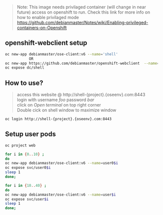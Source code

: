 >  Note:   This image needs privilaged container (will change in near future)  access on openshift to run.
Check this link for more info on how to enable privilaged mode https://github.com/debianmaster/Notes/wiki/Enabling-privileged-containers-on-Openshift



## openshift-webclient setup
```sh
oc new-app debianmaster/ose-client:v6 --name='shell'
           OR
oc new-app https://github.com/debianmaster/openshift-webclient  --name='shell'
oc expose dc/shell
```

## How to use?
> access this website @    http://shell-{project}.{oseenv}.com:8443   
> login with username    *foo*   password  *bar*  
> click on *Open terminal*  on top right corner  
> Double cick on shell window to maximize window  


```sh
oc login http://shell-{project}.{oseenv}.com:8443
```

## Setup user pods

```sh
oc project web

for i in {0..10} ; 
do 
oc new-app debianmaster/ose-client:v6 --name=user0$i
oc expose svc/user0$i
sleep 1
done;

for i in {10..40} ; 
do 
oc new-app debianmaster/ose-client:v6 --name=user$i
oc expose svc/user$i
sleep 1
done;
```





